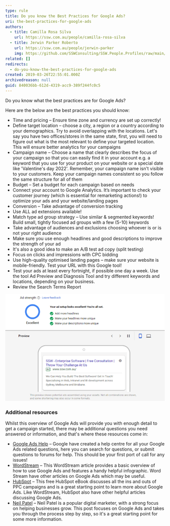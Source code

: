 ```yaml
---
type: rule
title: Do you know the Best Practices for Google Ads?
uri: the-best-practices-for-google-ads
authors:
  - title: Camilla Rosa Silva
    url: https://ssw.com.au/people/camilla-rosa-silva
  - title: Jerwin Parker Roberto
    url: https://ssw.com.au/people/jerwin-parker
    img: https://github.com/SSWConsulting/SSW.People.Profiles/raw/main/Jerwin-Parker/Images/Jerwin-Parker-Profile.jpg
related: []
redirects:
  - do-you-know-the-best-practices-for-google-ads
created: 2019-03-26T22:55:01.000Z
archivedreason: null
guid: 840036bb-612d-4319-acc9-389f244fc0c5
---
```

Do you know what the best practices are for Google Ads?

Here are the below are the best practices you should know:

* Time and pricing – Ensure time zone and currency are set up correctly!
* Define target location – choose a city, a region or a country according to your demographics. Try to avoid overlapping with the locations. Let's say you have two offices/stores in the same state, first, you will need to figure out what is the most relevant to define your targeted location. This will ensure better analytics for your campaigns
* Campaign name – Choose a name that clearly describes the focus of your campaign so that you can easily find it in your account e.g. a keyword that you use for your product on your website or a special date like 'Valentine's day 2022'. Remember, your campaign name isn't visible to your customers. Keep your campaign names consistent so you follow the same structure for all of them
* Budget – Set a budget for each campaign based on needs
* Connect your account to Google Analytics. It’s important to check your customer journey (which is essential for remarketing actions!) to optimize your ads and your website/landing pages
* Conversion – Take advantage of conversion tracking
* Use ALL ad extensions available!
* Match type ad group strategy – Use similar & segmented keywords! Build small, tightly focused ad groups with a few (5-10) keywords
* Take advantage of audiences and exclusions choosing whoever is or is not your right audience
* Make sure you use enough headlines and good descriptions to improve the strength of your ad
* It's also a good idea to make an A/B test ad copy (split testing)
* Focus on clicks and impressions with CPC bidding
* Use high-quality optimised landing pages – make sure your website is mobile-friendly. Test your URL with this Google tool!
* Test your ads at least every fortnight, if possible one day a week. Use the tool Ad Preview and Diagnosis Tool and try different keywords and locations, depending on your business.
* Review the Search Terms Report

<!--endintro-->

![Figure: Always check your Ad strength](/rules/the-best-practices-for-google-ads/ad-strength.png)

### Additional resources

Whilst this overview of Google Ads will provide you with enough detail to get a campaign started, there may be additional questions you need answered or information, and that's where these resources come in:

* [Google Ads Help](https://support.google.com/google-ads/?hl=en#topic=10286612) – Google have created a help centre for all your Google Ads related questions, here you can search for questions, or submit questions to forums for help. This should be your first port of call for any issues!
* [WordStream](https://www.wordstream.com/how-to-use-google-adwords) – This WordStream article provides a basic overview of how to use Google Ads and features a handy helpful infographic. Word Stream have other articles on Google Ads which may be useful.
* [HubSpot](https://blog.hubspot.com/marketing/google-adwords-ppc) – This free HubSpot eBook discusses all the ins and outs of PPC campaigns and is a great starting point to learn more about Google Ads. Like WordStream, HubSpot also have other helpful articles discussing Google Ads.
* [Neil Patel](https://neilpatel.com/what-is-google-adwords/) – Neil Patel is a popular digital marketer, with a strong focus on helping businesses grow. This post focuses on Google Ads and takes you through the process step by step, so it's a great starting point for some more information.
